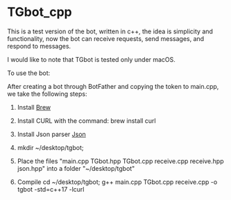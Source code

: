 #  TGbot_cpp

This is a test version of the bot, written in c++, the idea is simplicity and functionality, now the bot can receive requests, send messages, and respond to messages.

I would like to note that TGbot is tested only under macOS.

To use the bot:

After creating a bot through BotFather and copying the token to main.cpp, we take the following steps:

1) Install [Brew](https://brew.sh/)

2) Install CURL with the command: brew install curl

3) Install Json parser [Json](https://github.com/nlohmann/json/releases/download/v3.11.2/json.hpp)
 
4) mkdir ~/desktop/tgbot;

5) Place the files "main.cpp TGbot.hpp TGbot.cpp receive.cpp receive.hpp json.hpp" into a folder "~/desktop/tgbot"

6) Compile cd ~/desktop/tgbot; g++ main.cpp TGbot.cpp receive.cpp -o tgbot -std=c++17 -lcurl


